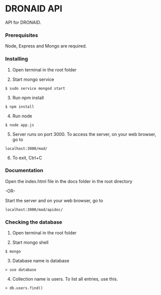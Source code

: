 # DRONAID API

API for DRONAID.


### Prerequisites

Node, Express and Mongo are required.

### Installing

1) Open terminal in the root folder

2) Start mongo service
```
$ sudo service mongod start
```

3) Run npm install
```
$ npm install
```
4) Run node

```
$ node app.js
```
5) Server runs on port 3000. To access the server, on your web browser, go to
```
localhost:3000/mad/
```
6) To exit, Ctrl+C



### Documentation

Open the index.html file in the docs folder in the root directory

  -OR-
 
Start the server and on your web browser, go to
```
localhost:3000/mad/apidoc/
```

### Checking the database

1) Open terminal in the root folder

2) Start mongo shell
```
$ mongo
```

3) Database name is database
```
> use database
```
4) Collection name is users. To list all entries, use this.

```
> db.users.find()
```




